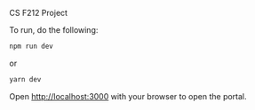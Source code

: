 CS F212 Project

To run, do the following:

```bash
npm run dev
```
or 
```bash
yarn dev
```

Open [http://localhost:3000](http://localhost:3000) with your browser to open the portal.
